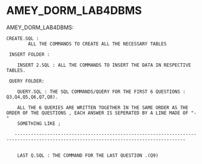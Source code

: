# AMEY_DORM_LAB4DBMS


AMEY_DORM_LAB4DBMS: 

    CREATE.SQL : 
            ALL THE COMMANDS TO CREATE ALL THE NECESSARY TABLES
    
     INSERT FOLDER :
    
        INSERT 2.SQL : ALL THE COMMANDS TO INSERT THE DATA IN RESPECTIVE TABLES.
        
     QUERY FOLDER: 
    
        QUERY.SQL : THE SQL COMMANDS/QUERY FOR THE FIRST 6 QUESTIONS : Q3,Q4,Q5,Q6,Q7,Q8).
        
        ALL THE 6 QUERIES ARE WRITTEN TOGETHER IN THE SAME ORDER AS THE ORDER OF THE QUESTIONS , EACH ANSWER IS SEPERATED BY A LINE MADE OF "-" 
        SOMETHING LIKE ;
        
       -------------------------------------------------------------------------------------------------------------------------------------
        
        
        LAST Q.SQL : THE COMMAND FOR THE LAST QUESTION .(Q9)
        
        
  

